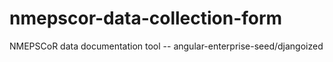 nmepscor-data-collection-form
=============================

NMEPSCoR data documentation tool -- angular-enterprise-seed/djangoized
